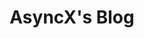 ---
title: "AsyncX's Blog"
image: /src/content/showcase/_images/blog.asyncx.top.webp
url: 'https://blog.asyncx.top/en/'
dateAdded: 2024-06-21T00:25:55.113Z
---